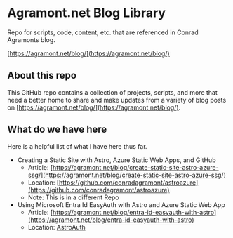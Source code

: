 # Agramont.net Blog Library

Repo for scripts, code, content, etc. that are referenced in Conrad Agramonts blog. 

[https://agramont.net/blog/](https://agramont.net/blog/)

## About this repo

This GitHub repo contains a collection of projects, scripts, and more that need a better home to share and make updates from a variety of blog posts on [https://agramont.net/blog/](https://agramont.net/blog/).

## What do we have here

Here is a helpful list of what I have here thus far.

- Creating a Static Site with Astro, Azure Static Web Apps, and GitHub
  - Article: [https://agramont.net/blog/create-static-site-astro-azure-ssg/](https://agramont.net/blog/create-static-site-astro-azure-ssg/)
  - Location: [https://github.com/conradagramont/astroazure](https://github.com/conradagramont/astroazure) 
  - Note: This is in a different Repo
- Using Microsoft Entra Id EasyAuth with Astro and Azure Static Web App
  - Article: [https://agramont.net/blog/entra-id-easyauth-with-astro](https://agramont.net/blog/entra-id-easyauth-with-astro)
  - Location: [AstroAuth](./AstroAuth/README.md)
